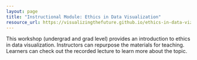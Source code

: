 ```yaml
---
layout: page
title: "Instructional Module: Ethics in Data Visualization"
resource_url: https://visualizingthefuture.github.io/ethics-in-data-viz/
---
```


This workshop (undergrad and grad level) provides an introduction to ethics in data visualization. Instructors can repurpose the materials for teaching. Learners can check out the recorded lecture to learn more about the topic.
